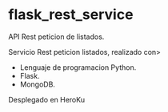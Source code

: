 # flask_rest_service
API Rest peticion de listados.

Servicio Rest peticion listados, realizado con>
  - Lenguaje de programacion Python.
  - Flask.
  - MongoDB. 
  
Desplegado en HeroKu


